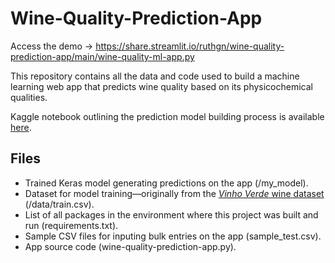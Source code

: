 # Wine-Quality-Prediction-App

Access the demo → https://share.streamlit.io/ruthgn/wine-quality-prediction-app/main/wine-quality-ml-app.py

This repository contains all the data and code used to build a machine learning web app that predicts wine quality based on its physicochemical qualities.

Kaggle notebook outlining the prediction model building process is available [here](https://www.kaggle.com/ruthgn/predicting-wine-quality-deep-learning-approach).

Files
-----
* Trained Keras model generating predictions on the app (/my_model).
* Dataset for model training—originally from the [*Vinho Verde* wine dataset](https://www.kaggle.com/ruthgn/wine-quality-data-set-red-white-wine) (/data/train.csv).
* List of all packages in the environment where this project was built and run (requirements.txt).
* Sample CSV files for inputing bulk entries on the app (sample_test.csv).
* App source code (wine-quality-prediction-app.py).
